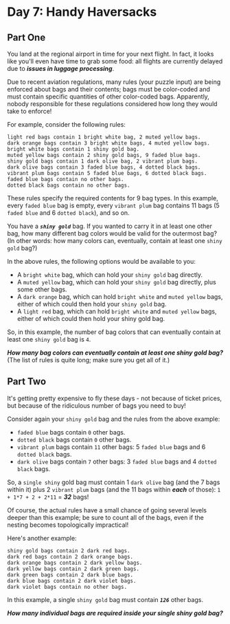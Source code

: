 # Day 7: Handy Haversacks

## Part One

You land at the regional airport in time for your next flight. In fact, it looks like you'll even have time to grab some food: all flights are currently delayed due to ***issues in luggage processing***.

Due to recent aviation regulations, many rules (your puzzle input) are being enforced about bags and their contents; bags must be color-coded and must contain specific quantities of other color-coded bags. Apparently, nobody responsible for these regulations considered how long they would take to enforce!

For example, consider the following rules:

```
light red bags contain 1 bright white bag, 2 muted yellow bags.
dark orange bags contain 3 bright white bags, 4 muted yellow bags.
bright white bags contain 1 shiny gold bag.
muted yellow bags contain 2 shiny gold bags, 9 faded blue bags.
shiny gold bags contain 1 dark olive bag, 2 vibrant plum bags.
dark olive bags contain 3 faded blue bags, 4 dotted black bags.
vibrant plum bags contain 5 faded blue bags, 6 dotted black bags.
faded blue bags contain no other bags.
dotted black bags contain no other bags.
```

These rules specify the required contents for 9 bag types. In this example, every `faded blue` bag is empty, every `vibrant plum` bag contains 11 bags (5 `faded blue` and 6 `dotted black`), and so on.

You have a ***`shiny gold`*** bag. If you wanted to carry it in at least one other bag, how many different bag colors would be valid for the outermost bag? (In other words: how many colors can, eventually, contain at least one `shiny gold` bag?)

In the above rules, the following options would be available to you:

- A `bright white` bag, which can hold your `shiny gold` bag directly.
- A `muted yellow` bag, which can hold your `shiny gold` bag directly, plus some other bags.
- A `dark orange` bag, which can hold `bright white` and `muted yellow` bags, either of which could then hold your `shiny gold` bag.
- A `light red` bag, which can hold `bright white` and `muted yellow` bags, either of which could then hold your shiny gold bag.

So, in this example, the number of bag colors that can eventually contain at least one `shiny gold` bag is `4`.

***How many bag colors can eventually contain at least one shiny gold bag?*** (The list of rules is quite long; make sure you get all of it.)

## Part Two

It's getting pretty expensive to fly these days - not because of ticket prices, but because of the ridiculous number of bags you need to buy!

Consider again your `shiny gold` bag and the rules from the above example:

- `faded blue` bags contain `0` other bags.
- `dotted black` bags contain `0` other bags.
- `vibrant plum` bags contain `11` other bags: 5 `faded blue` bags and 6 `dotted black` bags.
- `dark olive` bags contain `7` other bags: 3 `faded blue` bags and 4 `dotted black` bags.

So, a `single shiny` gold bag must contain 1 `dark olive` bag (and the 7 bags within it) plus 2 `vibrant plum` bags (and the 11 bags within ***each*** of those): `1 + 1*7 + 2 + 2*11` = ***32*** bags!

Of course, the actual rules have a small chance of going several levels deeper than this example; be sure to count all of the bags, even if the nesting becomes topologically impractical!

Here's another example:

```
shiny gold bags contain 2 dark red bags.
dark red bags contain 2 dark orange bags.
dark orange bags contain 2 dark yellow bags.
dark yellow bags contain 2 dark green bags.
dark green bags contain 2 dark blue bags.
dark blue bags contain 2 dark violet bags.
dark violet bags contain no other bags.
```

In this example, a single `shiny gold` bag must contain ***`126`*** other bags.

***How many individual bags are required inside your single shiny gold bag?***